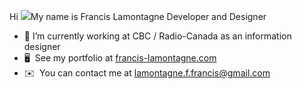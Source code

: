 <!--
**flamont/flamont** is a ✨ _special_ ✨ repository because its `README.md` (this file) appears on your GitHub profile.

Here are some ideas to get you started:

- 🔭 I’m currently working on ...
- 🌱 I’m currently learning ...
- 👯 I’m looking to collaborate on ...
- 🤔 I’m looking for help with ...
- 💬 Ask me about ...
- 📫 How to reach me: ...
- 😄 Pronouns: ...
- ⚡ Fun fact: ...
-->


Hi ![](https://user-images.githubusercontent.com/18350557/176309783-0785949b-9127-417c-8b55-ab5a4333674e.gif)My name is Francis Lamontagne
Developer and Designer

* 🔭 I’m currently working at CBC / Radio-Canada as an information designer
* 🖥️  See my portfolio at [francis-lamontagne.com](http://francis-lamontagne.com)
* ✉️  You can contact me at [lamontagne.f.francis@gmail.com](mailto:lamontagne.f.francis@gmail.com)
